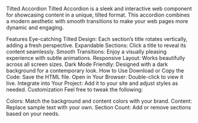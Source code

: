 Tilted Accordion
Tilted Accordion is a sleek and interactive web component for showcasing content in a unique, tilted format. This accordion combines a modern aesthetic with smooth transitions to make your web pages more dynamic and engaging.

Features
Eye-catching Tilted Design: Each section’s title rotates vertically, adding a fresh perspective.
Expandable Sections: Click a title to reveal its content seamlessly.
Smooth Transitions: Enjoy a visually pleasing experience with subtle animations.
Responsive Layout: Works beautifully across all screen sizes.
Dark Mode Friendly: Designed with a dark background for a contemporary look.
How to Use
Download or Copy the Code: Save the HTML file.
Open in Your Browser: Double-click to view it live.
Integrate into Your Project: Add it to your site and adjust styles as needed.
Customization
Feel free to tweak the following:

Colors: Match the background and content colors with your brand.
Content: Replace sample text with your own.
Section Count: Add or remove sections based on your needs.
